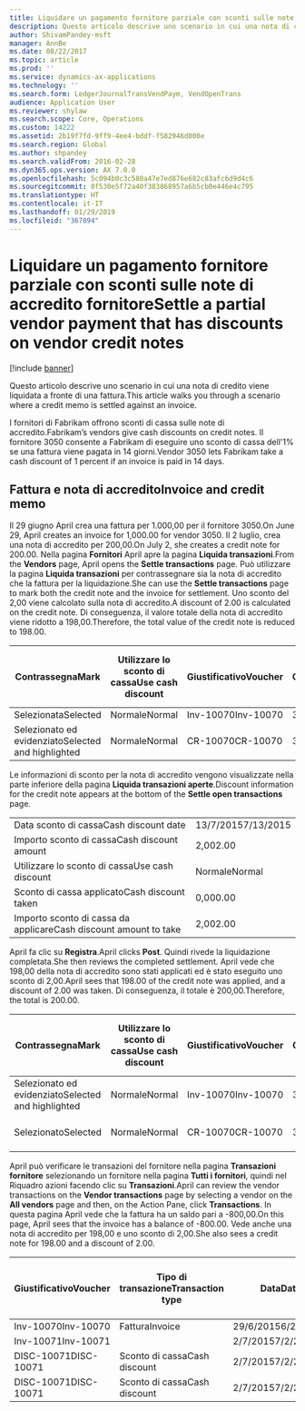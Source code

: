 ```yaml
---
title: Liquidare un pagamento fornitore parziale con sconti sulle note di accredito fornitore
description: Questo articolo descrive uno scenario in cui una nota di credito viene liquidata a fronte di una fattura.
author: ShivamPandey-msft
manager: AnnBe
ms.date: 08/22/2017
ms.topic: article
ms.prod: ''
ms.service: dynamics-ax-applications
ms.technology: ''
ms.search.form: LedgerJournalTransVendPaym, VendOpenTrans
audience: Application User
ms.reviewer: shylaw
ms.search.scope: Core, Operations
ms.custom: 14222
ms.assetid: 2b19f7fd-9ff9-4ee4-bddf-f582946d008e
ms.search.region: Global
ms.author: shpandey
ms.search.validFrom: 2016-02-28
ms.dyn365.ops.version: AX 7.0.0
ms.openlocfilehash: 5c094b0c3c580a47e7ed876e682c83afc6d9d4c6
ms.sourcegitcommit: 0f530e5f72a40f383868957a6b5cb0e446e4c795
ms.translationtype: HT
ms.contentlocale: it-IT
ms.lasthandoff: 01/29/2019
ms.locfileid: "367894"
---
```

# <a name="settle-a-partial-vendor-payment-that-has-discounts-on-vendor-credit-notes"></a><span data-ttu-id="34c71-103">Liquidare un pagamento fornitore parziale con sconti sulle note di accredito fornitore</span><span class="sxs-lookup"><span data-stu-id="34c71-103">Settle a partial vendor payment that has discounts on vendor credit notes</span></span>

[!include [banner](../includes/banner.md)]

<span data-ttu-id="34c71-104">Questo articolo descrive uno scenario in cui una nota di credito viene liquidata a fronte di una fattura.</span><span class="sxs-lookup"><span data-stu-id="34c71-104">This article walks you through a scenario where a credit memo is settled against an invoice.</span></span>

<span data-ttu-id="34c71-105">I fornitori di Fabrikam offrono sconti di cassa sulle note di accredito.</span><span class="sxs-lookup"><span data-stu-id="34c71-105">Fabrikam’s vendors give cash discounts on credit notes.</span></span> <span data-ttu-id="34c71-106">Il fornitore 3050 consente a Fabrikam di eseguire uno sconto di cassa dell'1% se una fattura viene pagata in 14 giorni.</span><span class="sxs-lookup"><span data-stu-id="34c71-106">Vendor 3050 lets Fabrikam take a cash discount of 1 percent if an invoice is paid in 14 days.</span></span>

## <a name="invoice-and-credit-memo"></a><span data-ttu-id="34c71-107">Fattura e nota di accredito</span><span class="sxs-lookup"><span data-stu-id="34c71-107">Invoice and credit memo</span></span>
<span data-ttu-id="34c71-108">Il 29 giugno April crea una fattura per 1.000,00 per il fornitore 3050.</span><span class="sxs-lookup"><span data-stu-id="34c71-108">On June 29, April creates an invoice for 1,000.00 for vendor 3050.</span></span> <span data-ttu-id="34c71-109">Il 2 luglio, crea una nota di accredito per 200,00.</span><span class="sxs-lookup"><span data-stu-id="34c71-109">On July 2, she creates a credit note for 200.00.</span></span> <span data-ttu-id="34c71-110">Nella pagina **Fornitori** April apre la pagina **Liquida transazioni**.</span><span class="sxs-lookup"><span data-stu-id="34c71-110">From the **Vendors** page, April opens the **Settle transactions** page.</span></span> <span data-ttu-id="34c71-111">Può utilizzare la pagina **Liquida transazioni** per contrassegnare sia la nota di accredito che la fattura per la liquidazione.</span><span class="sxs-lookup"><span data-stu-id="34c71-111">She can use the **Settle transactions** page to mark both the credit note and the invoice for settlement.</span></span> <span data-ttu-id="34c71-112">Uno sconto del 2,00 viene calcolato sulla nota di accredito.</span><span class="sxs-lookup"><span data-stu-id="34c71-112">A discount of 2.00 is calculated on the credit note.</span></span> <span data-ttu-id="34c71-113">Di conseguenza, il valore totale della nota di accredito viene ridotto a 198,00.</span><span class="sxs-lookup"><span data-stu-id="34c71-113">Therefore, the total value of the credit note is reduced to 198.00.</span></span>

| <span data-ttu-id="34c71-114">Contrassegna</span><span class="sxs-lookup"><span data-stu-id="34c71-114">Mark</span></span>                     | <span data-ttu-id="34c71-115">Utilizzare lo sconto di cassa</span><span class="sxs-lookup"><span data-stu-id="34c71-115">Use cash discount</span></span> | <span data-ttu-id="34c71-116">Giustificativo</span><span class="sxs-lookup"><span data-stu-id="34c71-116">Voucher</span></span>   | <span data-ttu-id="34c71-117">Conto</span><span class="sxs-lookup"><span data-stu-id="34c71-117">Account</span></span> | <span data-ttu-id="34c71-118">Data</span><span class="sxs-lookup"><span data-stu-id="34c71-118">Date</span></span>      | <span data-ttu-id="34c71-119">Data di scadenza</span><span class="sxs-lookup"><span data-stu-id="34c71-119">Due date</span></span>  | <span data-ttu-id="34c71-120">Fattura</span><span class="sxs-lookup"><span data-stu-id="34c71-120">Invoice</span></span> | <span data-ttu-id="34c71-121">Importo nella valuta della transazione</span><span class="sxs-lookup"><span data-stu-id="34c71-121">Amount in transaction currency</span></span> | <span data-ttu-id="34c71-122">Valuta</span><span class="sxs-lookup"><span data-stu-id="34c71-122">Currency</span></span> | <span data-ttu-id="34c71-123">Importo da liquidare</span><span class="sxs-lookup"><span data-stu-id="34c71-123">Amount to settle</span></span> |
|--------------------------|-------------------|-----------|---------|-----------|-----------|---------|--------------------------------|----------|------------------|
| <span data-ttu-id="34c71-124">Selezionata</span><span class="sxs-lookup"><span data-stu-id="34c71-124">Selected</span></span>                 | <span data-ttu-id="34c71-125">Normale</span><span class="sxs-lookup"><span data-stu-id="34c71-125">Normal</span></span>            | <span data-ttu-id="34c71-126">Inv-10070</span><span class="sxs-lookup"><span data-stu-id="34c71-126">Inv-10070</span></span> | <span data-ttu-id="34c71-127">3050</span><span class="sxs-lookup"><span data-stu-id="34c71-127">3050</span></span>    | <span data-ttu-id="34c71-128">29/6/2015</span><span class="sxs-lookup"><span data-stu-id="34c71-128">6/29/2015</span></span> | <span data-ttu-id="34c71-129">29/7/2015</span><span class="sxs-lookup"><span data-stu-id="34c71-129">7/29/2015</span></span> | <span data-ttu-id="34c71-130">10070</span><span class="sxs-lookup"><span data-stu-id="34c71-130">10070</span></span>   | <span data-ttu-id="34c71-131">-1.000,00</span><span class="sxs-lookup"><span data-stu-id="34c71-131">-1,000.00</span></span>                      | <span data-ttu-id="34c71-132">GBP</span><span class="sxs-lookup"><span data-stu-id="34c71-132">USD</span></span>      | <span data-ttu-id="34c71-133">-990,00</span><span class="sxs-lookup"><span data-stu-id="34c71-133">-990.00</span></span>          |
| <span data-ttu-id="34c71-134">Selezionato ed evidenziato</span><span class="sxs-lookup"><span data-stu-id="34c71-134">Selected and highlighted</span></span> | <span data-ttu-id="34c71-135">Normale</span><span class="sxs-lookup"><span data-stu-id="34c71-135">Normal</span></span>            | <span data-ttu-id="34c71-136">CR-10070</span><span class="sxs-lookup"><span data-stu-id="34c71-136">CR-10070</span></span>  | <span data-ttu-id="34c71-137">3050</span><span class="sxs-lookup"><span data-stu-id="34c71-137">3050</span></span>    | <span data-ttu-id="34c71-138">2/7/2015</span><span class="sxs-lookup"><span data-stu-id="34c71-138">7/2/2015</span></span>  | <span data-ttu-id="34c71-139">29/7/2015</span><span class="sxs-lookup"><span data-stu-id="34c71-139">7/29/2015</span></span> |         | <span data-ttu-id="34c71-140">200,00</span><span class="sxs-lookup"><span data-stu-id="34c71-140">200.00</span></span>                         | <span data-ttu-id="34c71-141">GBP</span><span class="sxs-lookup"><span data-stu-id="34c71-141">USD</span></span>      | <span data-ttu-id="34c71-142">198,00</span><span class="sxs-lookup"><span data-stu-id="34c71-142">198.00</span></span>           |

<span data-ttu-id="34c71-143">Le informazioni di sconto per la nota di accredito vengono visualizzate nella parte inferiore della pagina **Liquida transazioni aperte**.</span><span class="sxs-lookup"><span data-stu-id="34c71-143">Discount information for the credit note appears at the bottom of the **Settle open transactions** page.</span></span>

|                              |           |
|------------------------------|-----------|
| <span data-ttu-id="34c71-144">Data sconto di cassa</span><span class="sxs-lookup"><span data-stu-id="34c71-144">Cash discount date</span></span>           | <span data-ttu-id="34c71-145">13/7/2015</span><span class="sxs-lookup"><span data-stu-id="34c71-145">7/13/2015</span></span> |
| <span data-ttu-id="34c71-146">Importo sconto di cassa</span><span class="sxs-lookup"><span data-stu-id="34c71-146">Cash discount amount</span></span>         | <span data-ttu-id="34c71-147">2,00</span><span class="sxs-lookup"><span data-stu-id="34c71-147">2.00</span></span>      |
| <span data-ttu-id="34c71-148">Utilizzare lo sconto di cassa</span><span class="sxs-lookup"><span data-stu-id="34c71-148">Use cash discount</span></span>            | <span data-ttu-id="34c71-149">Normale</span><span class="sxs-lookup"><span data-stu-id="34c71-149">Normal</span></span>    |
| <span data-ttu-id="34c71-150">Sconto di cassa applicato</span><span class="sxs-lookup"><span data-stu-id="34c71-150">Cash discount taken</span></span>          | <span data-ttu-id="34c71-151">0,00</span><span class="sxs-lookup"><span data-stu-id="34c71-151">0.00</span></span>      |
| <span data-ttu-id="34c71-152">Importo sconto di cassa da applicare</span><span class="sxs-lookup"><span data-stu-id="34c71-152">Cash discount amount to take</span></span> | <span data-ttu-id="34c71-153">2,00</span><span class="sxs-lookup"><span data-stu-id="34c71-153">2.00</span></span>      |

<span data-ttu-id="34c71-154">April fa clic su **Registra**.</span><span class="sxs-lookup"><span data-stu-id="34c71-154">April clicks **Post**.</span></span> <span data-ttu-id="34c71-155">Quindi rivede la liquidazione completata.</span><span class="sxs-lookup"><span data-stu-id="34c71-155">She then reviews the completed settlement.</span></span> <span data-ttu-id="34c71-156">April vede che 198,00 della nota di accredito sono stati applicati ed è stato eseguito uno sconto di 2,00.</span><span class="sxs-lookup"><span data-stu-id="34c71-156">April sees that 198.00 of the credit note was applied, and a discount of 2.00 was taken.</span></span> <span data-ttu-id="34c71-157">Di conseguenza, il totale è 200,00.</span><span class="sxs-lookup"><span data-stu-id="34c71-157">Therefore, the total is 200.00.</span></span>

| <span data-ttu-id="34c71-158">Contrassegna</span><span class="sxs-lookup"><span data-stu-id="34c71-158">Mark</span></span>                     | <span data-ttu-id="34c71-159">Utilizzare lo sconto di cassa</span><span class="sxs-lookup"><span data-stu-id="34c71-159">Use cash discount</span></span> | <span data-ttu-id="34c71-160">Giustificativo</span><span class="sxs-lookup"><span data-stu-id="34c71-160">Voucher</span></span>   | <span data-ttu-id="34c71-161">Conto</span><span class="sxs-lookup"><span data-stu-id="34c71-161">Account</span></span> | <span data-ttu-id="34c71-162">Data</span><span class="sxs-lookup"><span data-stu-id="34c71-162">Date</span></span>      | <span data-ttu-id="34c71-163">Data di scadenza</span><span class="sxs-lookup"><span data-stu-id="34c71-163">Due date</span></span>  | <span data-ttu-id="34c71-164">Fattura</span><span class="sxs-lookup"><span data-stu-id="34c71-164">Invoice</span></span>  | <span data-ttu-id="34c71-165">Importo nella valuta della transazione</span><span class="sxs-lookup"><span data-stu-id="34c71-165">Amount in transaction currency</span></span> | <span data-ttu-id="34c71-166">Valuta</span><span class="sxs-lookup"><span data-stu-id="34c71-166">Currency</span></span> | <span data-ttu-id="34c71-167">Importo da liquidare</span><span class="sxs-lookup"><span data-stu-id="34c71-167">Amount to settle</span></span> |
|--------------------------|-------------------|-----------|---------|-----------|-----------|----------|--------------------------------|----------|------------------|
| <span data-ttu-id="34c71-168">Selezionato ed evidenziato</span><span class="sxs-lookup"><span data-stu-id="34c71-168">Selected and highlighted</span></span> | <span data-ttu-id="34c71-169">Normale</span><span class="sxs-lookup"><span data-stu-id="34c71-169">Normal</span></span>            | <span data-ttu-id="34c71-170">Inv-10070</span><span class="sxs-lookup"><span data-stu-id="34c71-170">Inv-10070</span></span> | <span data-ttu-id="34c71-171">3050</span><span class="sxs-lookup"><span data-stu-id="34c71-171">3050</span></span>    | <span data-ttu-id="34c71-172">29/6/2015</span><span class="sxs-lookup"><span data-stu-id="34c71-172">6/29/2015</span></span> | <span data-ttu-id="34c71-173">29/7/2015</span><span class="sxs-lookup"><span data-stu-id="34c71-173">7/29/2015</span></span> | <span data-ttu-id="34c71-174">10070</span><span class="sxs-lookup"><span data-stu-id="34c71-174">10070</span></span>    | <span data-ttu-id="34c71-175">-1.000,00</span><span class="sxs-lookup"><span data-stu-id="34c71-175">-1,000.00</span></span>                      | <span data-ttu-id="34c71-176">GBP</span><span class="sxs-lookup"><span data-stu-id="34c71-176">USD</span></span>      | <span data-ttu-id="34c71-177">-200,00</span><span class="sxs-lookup"><span data-stu-id="34c71-177">-200.00</span></span>          |
| <span data-ttu-id="34c71-178">Selezionato</span><span class="sxs-lookup"><span data-stu-id="34c71-178">Selected</span></span>                 | <span data-ttu-id="34c71-179">Normale</span><span class="sxs-lookup"><span data-stu-id="34c71-179">Normal</span></span>            | <span data-ttu-id="34c71-180">CR-10070</span><span class="sxs-lookup"><span data-stu-id="34c71-180">CR-10070</span></span>  | <span data-ttu-id="34c71-181">3050</span><span class="sxs-lookup"><span data-stu-id="34c71-181">3050</span></span>    | <span data-ttu-id="34c71-182">2/7/2015</span><span class="sxs-lookup"><span data-stu-id="34c71-182">7/2/2015</span></span>  | <span data-ttu-id="34c71-183">29/7/2015</span><span class="sxs-lookup"><span data-stu-id="34c71-183">7/29/2015</span></span> | <span data-ttu-id="34c71-184">CR-10070</span><span class="sxs-lookup"><span data-stu-id="34c71-184">CR-10070</span></span> | <span data-ttu-id="34c71-185">200,00</span><span class="sxs-lookup"><span data-stu-id="34c71-185">200.00</span></span>                         | <span data-ttu-id="34c71-186">GBP</span><span class="sxs-lookup"><span data-stu-id="34c71-186">USD</span></span>      | <span data-ttu-id="34c71-187">198,00</span><span class="sxs-lookup"><span data-stu-id="34c71-187">198.00</span></span>           |

<span data-ttu-id="34c71-188">April può verificare le transazioni del fornitore nella pagina **Transazioni fornitore** selezionando un fornitore nella pagina **Tutti i fornitori**, quindi nel Riquadro azioni facendo clic su **Transazioni**.</span><span class="sxs-lookup"><span data-stu-id="34c71-188">April can review the vendor transactions on the **Vendor transactions** page by selecting a vendor on the **All vendors** page and then, on the Action Pane, click **Transactions**.</span></span> <span data-ttu-id="34c71-189">In questa pagina April vede che la fattura ha un saldo pari a -800,00.</span><span class="sxs-lookup"><span data-stu-id="34c71-189">On this page, April sees that the invoice has a balance of -800.00.</span></span> <span data-ttu-id="34c71-190">Vede anche una nota di accredito per 198,00 e uno sconto di 2,00.</span><span class="sxs-lookup"><span data-stu-id="34c71-190">She also sees a credit note for 198.00 and a discount of 2.00.</span></span>

| <span data-ttu-id="34c71-191">Giustificativo</span><span class="sxs-lookup"><span data-stu-id="34c71-191">Voucher</span></span>    | <span data-ttu-id="34c71-192">Tipo di transazione</span><span class="sxs-lookup"><span data-stu-id="34c71-192">Transaction type</span></span> | <span data-ttu-id="34c71-193">Data</span><span class="sxs-lookup"><span data-stu-id="34c71-193">Date</span></span>      | <span data-ttu-id="34c71-194">Fattura</span><span class="sxs-lookup"><span data-stu-id="34c71-194">Invoice</span></span> | <span data-ttu-id="34c71-195">Importo Dare in valuta transazione</span><span class="sxs-lookup"><span data-stu-id="34c71-195">Amount in transaction currency debit</span></span> | <span data-ttu-id="34c71-196">Importo Avere in valuta transazione</span><span class="sxs-lookup"><span data-stu-id="34c71-196">Amount in transaction currency credit</span></span> | <span data-ttu-id="34c71-197">Saldo</span><span class="sxs-lookup"><span data-stu-id="34c71-197">Balance</span></span> | <span data-ttu-id="34c71-198">Valuta</span><span class="sxs-lookup"><span data-stu-id="34c71-198">Currency</span></span> |
|------------|------------------|-----------|---------|--------------------------------------|---------------------------------------|---------|----------|
| <span data-ttu-id="34c71-199">Inv-10070</span><span class="sxs-lookup"><span data-stu-id="34c71-199">Inv-10070</span></span>  | <span data-ttu-id="34c71-200">Fattura</span><span class="sxs-lookup"><span data-stu-id="34c71-200">Invoice</span></span>          | <span data-ttu-id="34c71-201">29/6/2015</span><span class="sxs-lookup"><span data-stu-id="34c71-201">6/29/2015</span></span> | <span data-ttu-id="34c71-202">10070</span><span class="sxs-lookup"><span data-stu-id="34c71-202">10070</span></span>   |                                      | <span data-ttu-id="34c71-203">1.000,00</span><span class="sxs-lookup"><span data-stu-id="34c71-203">1,000.00</span></span>                              | <span data-ttu-id="34c71-204">-800,00</span><span class="sxs-lookup"><span data-stu-id="34c71-204">-800.00</span></span> | <span data-ttu-id="34c71-205">GBP</span><span class="sxs-lookup"><span data-stu-id="34c71-205">USD</span></span>      |
| <span data-ttu-id="34c71-206">Inv-10071</span><span class="sxs-lookup"><span data-stu-id="34c71-206">Inv-10071</span></span>  |                  | <span data-ttu-id="34c71-207">2/7/2015</span><span class="sxs-lookup"><span data-stu-id="34c71-207">7/2/2015</span></span>  | <span data-ttu-id="34c71-208">CR10071</span><span class="sxs-lookup"><span data-stu-id="34c71-208">CR10071</span></span> | <span data-ttu-id="34c71-209">200,00</span><span class="sxs-lookup"><span data-stu-id="34c71-209">200.00</span></span>                               |                                       | <span data-ttu-id="34c71-210">0,00</span><span class="sxs-lookup"><span data-stu-id="34c71-210">0.00</span></span>    | <span data-ttu-id="34c71-211">GBP</span><span class="sxs-lookup"><span data-stu-id="34c71-211">USD</span></span>      |
| <span data-ttu-id="34c71-212">DISC-10071</span><span class="sxs-lookup"><span data-stu-id="34c71-212">DISC-10071</span></span> |  <span data-ttu-id="34c71-213">Sconto di cassa</span><span class="sxs-lookup"><span data-stu-id="34c71-213">Cash discount</span></span>   | <span data-ttu-id="34c71-214">2/7/2015</span><span class="sxs-lookup"><span data-stu-id="34c71-214">7/2/2015</span></span>  |         | <span data-ttu-id="34c71-215">2,00</span><span class="sxs-lookup"><span data-stu-id="34c71-215">2.00</span></span>                                 |                                       | <span data-ttu-id="34c71-216">0,00</span><span class="sxs-lookup"><span data-stu-id="34c71-216">0.00</span></span>    | <span data-ttu-id="34c71-217">GBP</span><span class="sxs-lookup"><span data-stu-id="34c71-217">USD</span></span>      |
| <span data-ttu-id="34c71-218">DISC-10071</span><span class="sxs-lookup"><span data-stu-id="34c71-218">DISC-10071</span></span> |  <span data-ttu-id="34c71-219">Sconto di cassa</span><span class="sxs-lookup"><span data-stu-id="34c71-219">Cash discount</span></span>   | <span data-ttu-id="34c71-220">2/7/2015</span><span class="sxs-lookup"><span data-stu-id="34c71-220">7/2/2015</span></span>  |         |                                      | <span data-ttu-id="34c71-221">2,00</span><span class="sxs-lookup"><span data-stu-id="34c71-221">2.00</span></span>                                  | <span data-ttu-id="34c71-222">0,00</span><span class="sxs-lookup"><span data-stu-id="34c71-222">0.00</span></span>    | <span data-ttu-id="34c71-223">GBP</span><span class="sxs-lookup"><span data-stu-id="34c71-223">USD</span></span>      |





